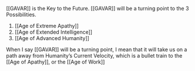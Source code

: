 [[GAVAR]] is the Key to the Future. [[GAVAR]] will be a turning point to the 3 Possibilities.

1. [[Age of Extreme Apathy]]
2. [[Age of Extended Intelligence]]
3. [[Age of Advanced Humanity]]


When I say [[GAVAR]] will be a turning point, I mean that it will take us on a path away from Humanity’s Current Velocity, which is a bullet train to the [[Age of Apathy]], or the [[Age of Work]]